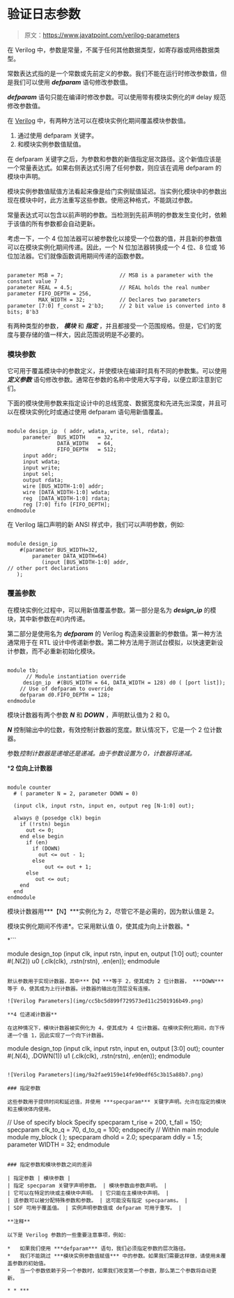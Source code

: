 # 验证日志参数

> 原文：<https://www.javatpoint.com/verilog-parameters>

在 Verilog 中，参数是常量，不属于任何其他数据类型，如寄存器或网络数据类型。

常数表达式指的是一个常数或先前定义的参数。我们不能在运行时修改参数值，但是我们可以使用 ***defparam*** 语句修改参数值。

***defparam*** 语句只能在编译时修改参数。可以使用带有模块实例化的# delay 规范修改参数值。

在 [Verilog](https://www.javatpoint.com/verilog) 中，有两种方法可以在模块实例化期间覆盖模块参数值。

1.  通过使用 defparam 关键字。
2.  和模块实例参数值赋值。

在 defparam 关键字之后，为参数和参数的新值指定层次路径。这个新值应该是一个常量表达式。如果右侧表达式引用了任何参数，则应该在调用 defparam 的模块中声明。

模块实例参数值赋值方法看起来像是给门实例赋值延迟。当实例化模块中的参数出现在模块中时，此方法重写这些参数。使用这种格式，不能跳过参数。

常量表达式可以包含以前声明的参数。当检测到先前声明的参数发生变化时，依赖于该值的所有参数都会自动更新。

考虑一下，一个 4 位加法器可以被参数化以接受一个位数的值，并且新的参数值可以在模块实例化期间传递。因此，一个 N 位加法器转换成一个 4 位、8 位或 16 位加法器。它们就像函数调用期间传递的函数参数。

```

parameter MSB = 7;                  // MSB is a parameter with the constant value 7 
parameter REAL = 4.5;               // REAL holds the real number 
parameter FIFO_DEPTH = 256,
          MAX_WIDTH = 32;           // Declares two parameters
parameter [7:0] f_const = 2'b3;     // 2 bit value is converted into 8 bits; 8'b3 

```

有两种类型的参数， ***模块*** 和 ***指定*** ，并且都接受一个范围规格。但是，它们的宽度与要存储的值一样大，因此范围说明是不必要的。

### 模块参数

它可用于覆盖模块中的参数定义，并使模块在编译时具有不同的参数集。可以使用 ***定义参数*** 语句修改参数。通常在参数的名称中使用大写字母，以便立即注意到它们。

下面的模块使用参数来指定设计中的总线宽度、数据宽度和先进先出深度，并且可以在模块实例化时或通过使用 defparam 语句用新值覆盖。

```

module design_ip  ( addr, wdata, write, sel, rdata);
     parameter  BUS_WIDTH    = 32,
                DATA_WIDTH   = 64,
                FIFO_DEPTH   = 512;
     input addr;
     input wdata;
     input write;
     input sel;
     output rdata;
     wire [BUS_WIDTH-1:0] addr;
     wire [DATA_WIDTH-1:0] wdata;
     reg  [DATA_WIDTH-1:0] rdata;
     reg [7:0] fifo [FIFO_DEPTH];
endmodule

```

在 Verilog 端口声明的新 ANSI 样式中，我们可以声明参数，例如:

```

module design_ip
	#(parameter BUS_WIDTH=32,
		parameter DATA_WIDTH=64) 
           (input [BUS_WIDTH-1:0] addr,
// other port declarations
   );

```

### 覆盖参数

在模块实例化过程中，可以用新值覆盖参数。第一部分是名为 ***design_ip*** 的模块，其中新参数在#()内传递。

第二部分是使用名为 ***defparam*** 的 Verilog 构造来设置新的参数值。第一种方法通常用于在 RTL 设计中传递新参数。第二种方法用于测试台模拟，以快速更新设计参数，而不必重新初始化模块。

```

module tb;
	  // Module instantiation override
     design_ip  #(BUS_WIDTH = 64, DATA_WIDTH = 128) d0 ( [port list]);
	// Use of defparam to override
	defparam d0.FIFO_DEPTH = 128;
endmodule

```

模块计数器有两个参数 ***N*** 和 ***DOWN*** ，声明默认值为 2 和 0。

***N*** 控制输出中的位数，有效控制计数器的宽度。默认情况下，它是一个 2 位计数器。

参数*控制计数器是递增还是递减。由于参数设置为 0，计数器将递减。*

 ***2 位向上计数器**

```

module counter
  # ( parameter N = 2, parameter DOWN = 0)

  (input clk, input rstn, input en, output reg [N-1:0] out);

  always @ (posedge clk) begin
    if (!rstn) begin
      out <= 0;
    end else begin
      if (en)
        if (DOWN)
          out <= out - 1;
        else
          	out <= out + 1;
      else
         out <= out;
    end
  end
endmodule

```

模块计数器用***【N】***实例化为 2，尽管它不是必需的，因为默认值是 2。

模块实例化期间不传递*。它采用默认值 0，使其成为向上计数器。*

 *```

module design_top (input clk, input rstn, input en, output [1:0] out);
    counter #(.N(2)) u0 (.clk(clk), .rstn(rstn), .en(en));
endmodule

```

默认参数用于实现计数器，其中***【N】***等于 2，使其成为 2 位计数器， ***DOWN*** 等于 0，使其成为上行计数器。计数器的输出在顶层没有连接。

![Verilog Parameters](img/cc5bc5d899f729573ed11c2501916b49.png)

**4 位递减计数器**

在这种情况下，模块计数器被实例化为 4，使其成为 4 位计数器。在模块实例化期间，向下传递一个值 1，因此实现了一个向下计数器。

```

module design_top (input clk, input rstn, input en, output [3:0] out);
    counter #(.N(4), .DOWN(1)) 
               u1 (.clk(clk), .rstn(rstn), .en(en));
endmodule

```

![Verilog Parameters](img/9a2fae9159e14fe90edf65c3b15a88b7.png)

### 指定参数

这些参数用于提供时间和延迟值，并使用 ***specparam*** 关键字声明。允许在指定的模块和主模块体内使用。

```

// Use of specify block
Specify
	specparam  t_rise = 200, t_fall = 150;
	specparam  clk_to_q = 70, d_to_q = 100;
endspecify
// Within main module
module  my_block ( );
 	specparam  dhold = 2.0;
 	specparam  ddly  = 1.5;
 	parameter  WIDTH = 32;
endmodule

```

### 指定参数和模块参数之间的差异

| 指定参数 | 模块参数 |
| 指定 specparam 关键字声明参数。 | 模块参数由参数声明。 |
| 它可以在特定的块或主模块中声明。 | 它只能在主模块中声明。 |
| 该参数可以被分配特殊参数和参数。 | 这可能没有指定 specparams。 |
| SDF 可用于覆盖值。 | 实例声明参数值或 defparam 可用于重写。 |

**注释**

以下是 Verilog 参数的一些重要注意事项，例如:

*   如果我们使用 ***defparam*** 语句，我们必须指定参数的层次路径。
*   我们不能跳过 ***模块实例参数值赋值*** 中的参数。如果我们需要这样做，请使用未覆盖参数的初始值。
*   当一个参数依赖于另一个参数时，如果我们改变第一个参数，那么第二个参数将自动更新。

* * ***
